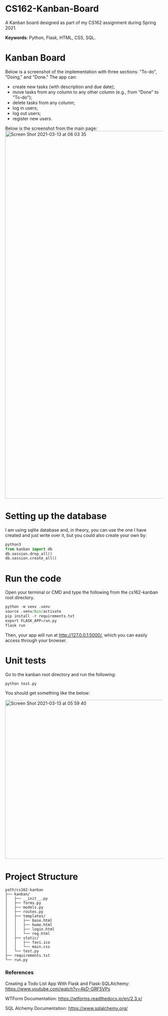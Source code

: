 # CS162-Kanban-Board
A Kanban board designed as part of my CS162 assignment during Spring 2021. 

**Keywords**: Python, Flask, HTML, CSS, SQL. 


# Kanban Board
Below is a screenshot of the implementation with three sections: "To-do", "Doing," and "Done." The app can:
* create new tasks (with description and due date);
* move tasks from any column to any other column (e.g., from "Done" to "To-do");
* delete tasks from any column;
* log in users;
* log out users;
* register new users.

Below is the screenshot from the main page:
<img width="1175" alt="Screen Shot 2021-03-13 at 06 03 35" src="https://user-images.githubusercontent.com/47840436/111010834-daefaf80-83c1-11eb-9abd-d66cf8fdd12d.png">

# Setting up the database
I am using sqlite database and, in theory, you can use the one I have created and just write over it, but you could also create your own by:
```python
python3
from kanban import db
db.session.drop_all()
db.session.create_all()
```



# Run the code
Open your terminal or CMD and type the following from the cs162-kanban root directory.
```python
python -m venv .venv 
source .venv/bin/activate
pip install -r requirements.txt
export FLASK_APP=run.py
flask run
```

Then, your app will run at http://127.0.0.1:5000/, which you can easily access through your browser. 

# Unit tests
Go to the kanban root directory and run the following:
```python
python test.py
```

You should get something like the below:


<img width="508" alt="Screen Shot 2021-03-13 at 05 59 40" src="https://user-images.githubusercontent.com/47840436/111010637-4edd8800-83c1-11eb-8a56-75a0a9e13153.png">


# Project Structure

```
path/cs162-kanban
├── kanban/
│   ├── __init__.py
│   ├── forms.py
│   ├── models.py
│   ├── routes.py
│   ├── templates/
│   │   ├── base.html
│   │   ├── home.html
│   │   ├── login.html
│   │   └── reg.html
│   ├── static/
│   │   ├── favi.ico
│   │   └── main.css
│   └── test.py
├── requirements.txt
└── run.py

```

### References
Creating a Todo List App With Flask and Flask-SQLAlchemy: https://www.youtube.com/watch?v=4kD-GRF5VPs

WTForm Documentation: https://wtforms.readthedocs.io/en/2.3.x/

SQL Alchemy Documentation: https://www.sqlalchemy.org/
